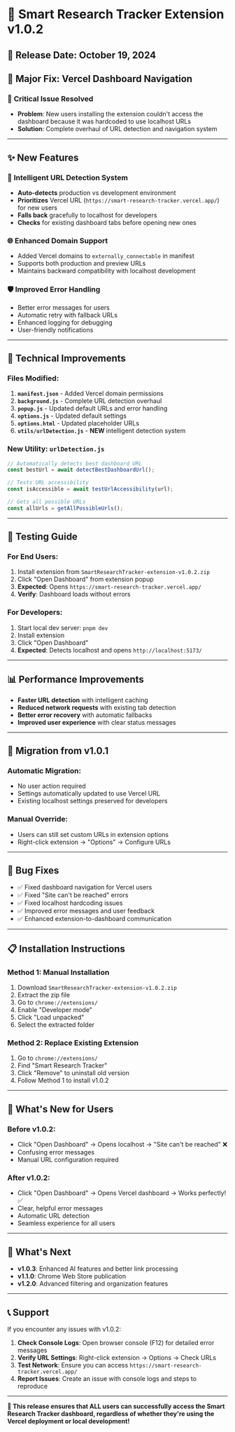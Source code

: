 # 🚀 Smart Research Tracker Extension v1.0.2

## 📅 Release Date: October 19, 2024

## 🎯 **Major Fix: Vercel Dashboard Navigation**

### 🚨 **Critical Issue Resolved**
- **Problem**: New users installing the extension couldn't access the dashboard because it was hardcoded to use localhost URLs
- **Solution**: Complete overhaul of URL detection and navigation system

---

## ✨ **New Features**

### 🔧 **Intelligent URL Detection System**
- **Auto-detects** production vs development environment
- **Prioritizes** Vercel URL (`https://smart-research-tracker.vercel.app/`) for new users
- **Falls back** gracefully to localhost for developers
- **Checks** for existing dashboard tabs before opening new ones

### 🌐 **Enhanced Domain Support**
- Added Vercel domains to `externally_connectable` in manifest
- Supports both production and preview URLs
- Maintains backward compatibility with localhost development

### 🛡️ **Improved Error Handling**
- Better error messages for users
- Automatic retry with fallback URLs
- Enhanced logging for debugging
- User-friendly notifications

---

## 🔧 **Technical Improvements**

### **Files Modified:**
1. **`manifest.json`** - Added Vercel domain permissions
2. **`background.js`** - Complete URL detection overhaul
3. **`popup.js`** - Updated default URLs and error handling
4. **`options.js`** - Updated default settings
5. **`options.html`** - Updated placeholder URLs
6. **`utils/urlDetection.js`** - **NEW** intelligent detection system

### **New Utility: `urlDetection.js`**
```javascript
// Automatically detects best dashboard URL
const bestUrl = await detectBestDashboardUrl();

// Tests URL accessibility
const isAccessible = await testUrlAccessibility(url);

// Gets all possible URLs
const allUrls = getAllPossibleUrls();
```

---

## 🧪 **Testing Guide**

### **For End Users:**
1. Install extension from `SmartResearchTracker-extension-v1.0.2.zip`
2. Click "Open Dashboard" from extension popup
3. **Expected**: Opens `https://smart-research-tracker.vercel.app/`
4. **Verify**: Dashboard loads without errors

### **For Developers:**
1. Start local dev server: `pnpm dev`
2. Install extension
3. Click "Open Dashboard"
4. **Expected**: Detects localhost and opens `http://localhost:5173/`

---

## 📊 **Performance Improvements**

- **Faster URL detection** with intelligent caching
- **Reduced network requests** with existing tab detection
- **Better error recovery** with automatic fallbacks
- **Improved user experience** with clear status messages

---

## 🔄 **Migration from v1.0.1**

### **Automatic Migration:**
- No user action required
- Settings automatically updated to use Vercel URL
- Existing localhost settings preserved for developers

### **Manual Override:**
- Users can still set custom URLs in extension options
- Right-click extension → "Options" → Configure URLs

---

## 🐛 **Bug Fixes**

- ✅ Fixed dashboard navigation for Vercel users
- ✅ Fixed "Site can't be reached" errors
- ✅ Fixed localhost hardcoding issues
- ✅ Improved error messages and user feedback
- ✅ Enhanced extension-to-dashboard communication

---

## 📋 **Installation Instructions**

### **Method 1: Manual Installation**
1. Download `SmartResearchTracker-extension-v1.0.2.zip`
2. Extract the zip file
3. Go to `chrome://extensions/`
4. Enable "Developer mode"
5. Click "Load unpacked"
6. Select the extracted folder

### **Method 2: Replace Existing Extension**
1. Go to `chrome://extensions/`
2. Find "Smart Research Tracker"
3. Click "Remove" to uninstall old version
4. Follow Method 1 to install v1.0.2

---

## 🎉 **What's New for Users**

### **Before v1.0.2:**
- Click "Open Dashboard" → Opens localhost → "Site can't be reached" ❌
- Confusing error messages
- Manual URL configuration required

### **After v1.0.2:**
- Click "Open Dashboard" → Opens Vercel dashboard → Works perfectly! ✅
- Clear, helpful error messages
- Automatic URL detection
- Seamless experience for all users

---

## 🔮 **What's Next**

- **v1.0.3**: Enhanced AI features and better link processing
- **v1.1.0**: Chrome Web Store publication
- **v1.2.0**: Advanced filtering and organization features

---

## 📞 **Support**

If you encounter any issues with v1.0.2:

1. **Check Console Logs**: Open browser console (F12) for detailed error messages
2. **Verify URL Settings**: Right-click extension → Options → Check URLs
3. **Test Network**: Ensure you can access `https://smart-research-tracker.vercel.app/`
4. **Report Issues**: Create an issue with console logs and steps to reproduce

---

**🎯 This release ensures that ALL users can successfully access the Smart Research Tracker dashboard, regardless of whether they're using the Vercel deployment or local development!**
